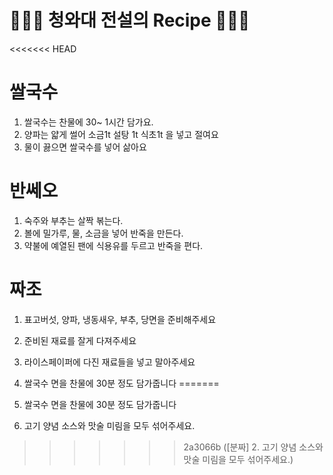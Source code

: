 # 👨🏻‍🍳 청와대 전설의 Recipe 👩🏻‍🍳

<<<<<<< HEAD
# 쌀국수

1. 쌀국수는 찬물에 30~ 1시간 담가요.
2. 양파는 얇게 썰어 소금1t 설탕 1t 식초1t 을 넣고 절여요
3. 물이 끓으면 쌀국수를 넣어 삶아요

# 반쎄오
1. 숙주와 부추는 살짝 볶는다.
2. 볼에 밀가루, 물, 소금을 넣어 반죽을 만든다.
3. 약불에 예열된 팬에 식용유를 두르고 반죽을 편다.

# 짜조

1. 표고버섯, 양파, 냉동새우, 부추, 당면을 준비해주세요
2. 준비된 재료를 잘게 다져주세요
3. 라이스페이퍼에 다진 재료들을 넣고 말아주세요

1. 쌀국수 면을 찬물에 30분 정도 담가줍니다
=======
1. 쌀국수 면을 찬물에 30분 정도 담가줍니다
2. 고기 양념 소스와 맛술 미림을 모두 섞어주세요.
>>>>>>> 2a3066b ([분짜] 2. 고기 양념 소스와 맛술 미림을 모두 섞어주세요.)

